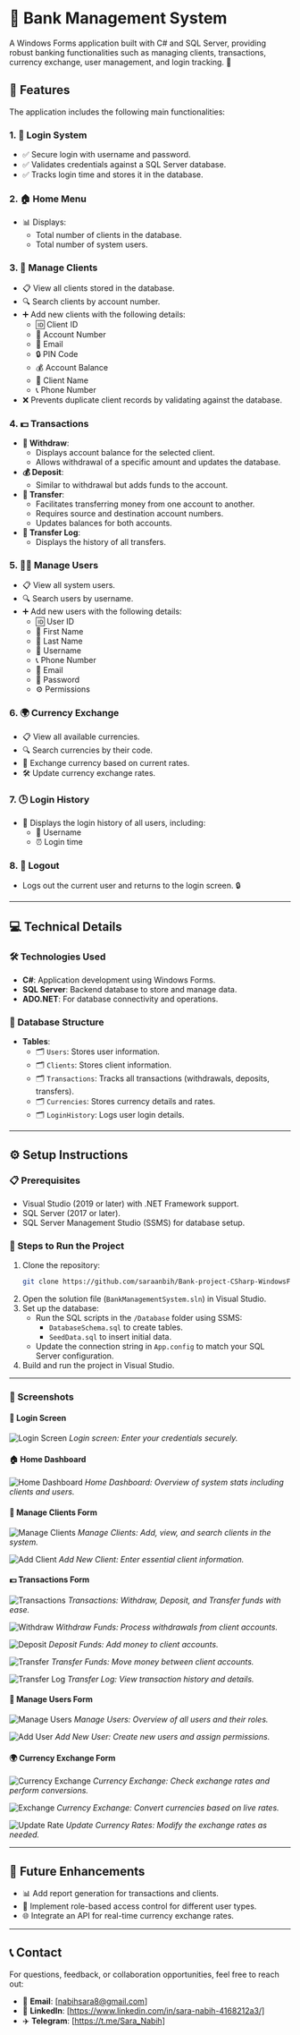 # **🏦 Bank Management System**

A Windows Forms application built with C# and SQL Server, providing robust banking functionalities such as managing clients, transactions, currency exchange, user management, and login tracking. 💼

## **🌟 Features**
The application includes the following main functionalities:

### 1. **🔑 Login System**
- ✅ Secure login with username and password.
- ✅ Validates credentials against a SQL Server database.
- ✅ Tracks login time and stores it in the database.

### 2. **🏠 Home Menu**
- 📊 Displays:
  - Total number of clients in the database.
  - Total number of system users.

### 3. **👥 Manage Clients**
- 📋 View all clients stored in the database.
- 🔍 Search clients by account number.
- ➕ Add new clients with the following details:
  - 🆔 Client ID
  - 🔢 Account Number
  - 📧 Email
  - 🔒 PIN Code
  - 💰 Account Balance
  - 🧑 Client Name
  - 📞 Phone Number
- ❌ Prevents duplicate client records by validating against the database.

### 4. **💵 Transactions**
- **💸 Withdraw**:
  - Displays account balance for the selected client.
  - Allows withdrawal of a specific amount and updates the database.
- **💰 Deposit**:
  - Similar to withdrawal but adds funds to the account.
- **🔄 Transfer**:
  - Facilitates transferring money from one account to another.
  - Requires source and destination account numbers.
  - Updates balances for both accounts.
- **📜 Transfer Log**:
  - Displays the history of all transfers.

### 5. **👩‍💻 Manage Users**
- 📋 View all system users.
- 🔍 Search users by username.
- ➕ Add new users with the following details:
  - 🆔 User ID
  - 🧑 First Name
  - 🧑 Last Name
  - 👤 Username
  - 📞 Phone Number
  - 📧 Email
  - 🔑 Password
  - ⚙️ Permissions

### 6. **🌍 Currency Exchange**
- 📋 View all available currencies.
- 🔍 Search currencies by their code.
- 💱 Exchange currency based on current rates.
- 🛠️ Update currency exchange rates.

### 7. **🕒 Login History**
- 📜 Displays the login history of all users, including:
  - 👤 Username
  - ⏰ Login time

### 8. **🚪 Logout**
- Logs out the current user and returns to the login screen. 🔒

---

## **💻 Technical Details**

### **🛠 Technologies Used**
- **C#**: Application development using Windows Forms.
- **SQL Server**: Backend database to store and manage data.
- **ADO.NET**: For database connectivity and operations.

### **📂 Database Structure**
- **Tables**:
  - 🗂️ `Users`: Stores user information.
  - 🗂️ `Clients`: Stores client information.
  - 🗂️ `Transactions`: Tracks all transactions (withdrawals, deposits, transfers).
  - 🗂️ `Currencies`: Stores currency details and rates.
  - 🗂️ `LoginHistory`: Logs user login details.

---

## **⚙️ Setup Instructions**

### **📋 Prerequisites**
- Visual Studio (2019 or later) with .NET Framework support.
- SQL Server (2017 or later).
- SQL Server Management Studio (SSMS) for database setup.

### **🚀 Steps to Run the Project**
1. Clone the repository:
   ```bash
   git clone https://github.com/saraanbih/Bank-project-CSharp-WindowsForm.git
   ```
2. Open the solution file (`BankManagementSystem.sln`) in Visual Studio.
3. Set up the database:
   - Run the SQL scripts in the `/Database` folder using SSMS:
     - `DatabaseSchema.sql` to create tables.
     - `SeedData.sql` to insert initial data.
   - Update the connection string in `App.config` to match your SQL Server configuration.
4. Build and run the project in Visual Studio.

---

### **📸 Screenshots**

#### **🔑 Login Screen**
   ![Login Screen](https://github.com/user-attachments/assets/d53f5b58-052d-4463-8dc6-ab36285b50fb)
   *Login screen: Enter your credentials securely.*

#### **🏠 Home Dashboard**
   ![Home Dashboard](https://github.com/user-attachments/assets/71e1c190-7405-43c4-9da6-972af79214f4)
   *Home Dashboard: Overview of system stats including clients and users.*

#### **👥 Manage Clients Form**
   ![Manage Clients](https://github.com/user-attachments/assets/15ce97ca-47b8-41b8-aa2d-38b6ce371692)
   *Manage Clients: Add, view, and search clients in the system.*

   ![Add Client](https://github.com/user-attachments/assets/5e1f513d-34f7-40f6-adea-374f11c4da0c)
   *Add New Client: Enter essential client information.*

#### **💵 Transactions Form**
   ![Transactions](https://github.com/user-attachments/assets/09aa2d29-f40b-4811-9b1f-9d4330fba579)
   *Transactions: Withdraw, Deposit, and Transfer funds with ease.*

   ![Withdraw](https://github.com/user-attachments/assets/e35e3c54-ff9b-499c-8435-7c07d9deaeed)
   *Withdraw Funds: Process withdrawals from client accounts.*

   ![Deposit](https://github.com/user-attachments/assets/d53d8434-9b9d-496d-9b83-658a611459eb)
   *Deposit Funds: Add money to client accounts.*

   ![Transfer](https://github.com/user-attachments/assets/0338a4ea-3aeb-4200-8f43-1b6965117375)
   *Transfer Funds: Move money between client accounts.*

   ![Transfer Log](https://github.com/user-attachments/assets/06dbfc52-0f0e-4d9e-8a84-62fcb626976f)
   *Transfer Log: View transaction history and details.*

#### **👥 Manage Users Form**
   ![Manage Users](https://github.com/user-attachments/assets/efd249df-9c7d-46b5-a0dc-cf9cb5a632d8)
   *Manage Users: Overview of all users and their roles.*

   ![Add User](https://github.com/user-attachments/assets/75b4d6f4-dae3-4dd1-88b8-c416910a13f0)
   *Add New User: Create new users and assign permissions.*

#### **🌍 Currency Exchange Form**
   ![Currency Exchange](https://github.com/user-attachments/assets/58d9a920-7b53-4947-829c-b732b7e84692)
   *Currency Exchange: Check exchange rates and perform conversions.*

   ![Exchange](https://github.com/user-attachments/assets/62780caa-b60d-454a-acbf-f2a0e9cf36df)
   *Currency Exchange: Convert currencies based on live rates.*

   ![Update Rate](https://github.com/user-attachments/assets/f47bfb2a-6715-4d18-b987-fab8b1e8d749)
   *Update Currency Rates: Modify the exchange rates as needed.*

---

## **🔮 Future Enhancements**
- 📊 Add report generation for transactions and clients.
- 🔐 Implement role-based access control for different user types.
- 🌐 Integrate an API for real-time currency exchange rates.

---

## **📞 Contact**
For questions, feedback, or collaboration opportunities, feel free to reach out:

- 📧 **Email**: [nabihsara8@gmail.com]
- 💼 **LinkedIn**: [https://www.linkedin.com/in/sara-nabih-4168212a3/]
- ✈️ **Telegram**: [https://t.me/Sara_Nabih]
```
